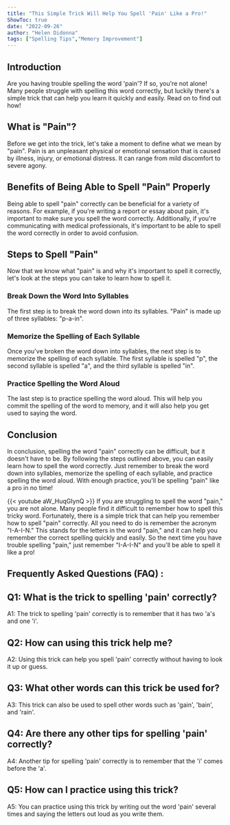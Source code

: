 ```yaml
---
title: "This Simple Trick Will Help You Spell 'Pain' Like a Pro!"
ShowToc: true 
date: "2022-09-26"
author: "Helen Didonna" 
tags: ["Spelling Tips","Memory Improvement"]
---
```

## Introduction 
Are you having trouble spelling the word 'pain'? If so, you're not alone! Many people struggle with spelling this word correctly, but luckily there's a simple trick that can help you learn it quickly and easily. Read on to find out how!

## What is "Pain"?
Before we get into the trick, let's take a moment to define what we mean by "pain". Pain is an unpleasant physical or emotional sensation that is caused by illness, injury, or emotional distress. It can range from mild discomfort to severe agony.

## Benefits of Being Able to Spell "Pain" Properly
Being able to spell "pain" correctly can be beneficial for a variety of reasons. For example, if you're writing a report or essay about pain, it's important to make sure you spell the word correctly. Additionally, if you're communicating with medical professionals, it's important to be able to spell the word correctly in order to avoid confusion.

## Steps to Spell "Pain"
Now that we know what "pain" is and why it's important to spell it correctly, let's look at the steps you can take to learn how to spell it. 

### Break Down the Word Into Syllables
The first step is to break the word down into its syllables. "Pain" is made up of three syllables: "p-a-in". 

### Memorize the Spelling of Each Syllable
Once you've broken the word down into syllables, the next step is to memorize the spelling of each syllable. The first syllable is spelled "p", the second syllable is spelled "a", and the third syllable is spelled "in". 

### Practice Spelling the Word Aloud
The last step is to practice spelling the word aloud. This will help you commit the spelling of the word to memory, and it will also help you get used to saying the word.

## Conclusion
In conclusion, spelling the word "pain" correctly can be difficult, but it doesn't have to be. By following the steps outlined above, you can easily learn how to spell the word correctly. Just remember to break the word down into syllables, memorize the spelling of each syllable, and practice spelling the word aloud. With enough practice, you'll be spelling "pain" like a pro in no time!

{{< youtube aW_HuqGIynQ >}} 
If you are struggling to spell the word "pain," you are not alone. Many people find it difficult to remember how to spell this tricky word. Fortunately, there is a simple trick that can help you remember how to spell "pain" correctly. All you need to do is remember the acronym "I-A-I-N." This stands for the letters in the word "pain," and it can help you remember the correct spelling quickly and easily. So the next time you have trouble spelling "pain," just remember "I-A-I-N" and you'll be able to spell it like a pro!

## Frequently Asked Questions (FAQ) :
## Q1: What is the trick to spelling 'pain' correctly?
A1: The trick to spelling 'pain' correctly is to remember that it has two 'a's and one 'i'.

## Q2: How can using this trick help me?
A2: Using this trick can help you spell 'pain' correctly without having to look it up or guess.

## Q3: What other words can this trick be used for?
A3: This trick can also be used to spell other words such as 'gain', 'bain', and 'rain'.

## Q4: Are there any other tips for spelling 'pain' correctly?
A4: Another tip for spelling 'pain' correctly is to remember that the 'i' comes before the 'a'.

## Q5: How can I practice using this trick?
A5: You can practice using this trick by writing out the word 'pain' several times and saying the letters out loud as you write them.





